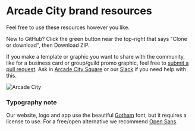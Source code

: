 # Arcade City brand resources

Feel free to use these resources however you like.

New to GitHub? Click the green button near the top-right that says "Clone or download", then Download ZIP.

If you make a template or graphic you want to share with the community, like for a business card or group/guild promo graphic, feel free to [submit a pull request](https://help.github.com/articles/creating-a-pull-request/). Ask in [Arcade City Square](https://www.facebook.com/groups/ArcadeCitySquare/) or our [Slack](https://arcadecitybuilders.slack.com) if you need help with this.

![Arcade City](https://i.imgur.com/opj0z5Q.png)

### Typography note

Our website, logo and app use the beautiful [Gotham](https://www.typography.com/fonts/gotham/overview/) font, but it requires a license to use. For a free/open alternative we recommend [Open Sans](https://fonts.google.com/specimen/Open+Sans?selection.family=Open+Sans).

